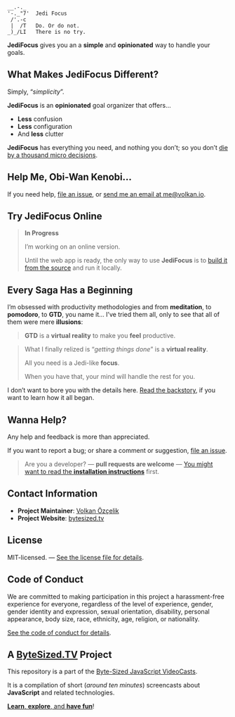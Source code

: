```text
__.-._  
'-._"7'  Jedi Focus
 /'.-c
 |  /T   Do. Or do not.
_)_/LI   There is no try.
```

**JediFocus** gives you an a **simple** and **opinionated** way to handle your goals. 

## What Makes **JediFocus** Different?

Simply, “*simplicity*”.

**JediFocus** is an **opinionated** goal organizer that offers…

* **Less** confusion
* **Less** configuration
* And **less** clutter

**JediFocus** has everything you need, and nothing you don’t; so you don’t [die by a thousand micro decisions][limited-resources].

## Help Me, Obi-Wan Kenobi…

If you need help, [file an issue][ticket], or [send me an email at me@volkan.io][email].

## Try **JediFocus** Online

> **In Progress**
>
> I’m working on an online version. 
>
> Until the web app is ready, the only way to use **JediFocus** is to [build it from the source](INSTALLATION.md) and run it locally.

## Every Saga Has a Beginning

I’m obsessed with productivity methodologies and from **meditation**, to **pomodoro**, to **GTD**, you name it… I’ve tried them all, only to see that all of them were mere **illusions**: 

> **GTD** is a **virtual reality** to make you **feel** productive.

> What I finally relized is “*getting things done*” is a **virtual reality**. 
>
> All you need is a Jedi-like **focus**.
>
> When you have that, your mind will handle the rest for you.

I don’t want to bore you with the details here. [Read the backstory](BACKSTORY.md), if you want to learn how it all began.

## Wanna Help?

Any help and feedback is more than appreciated.

If you want to report a bug; or share a comment or suggestion, [file an issue][ticket].

> Are you a developer? — **pull requests are welcome** — [You might want to read the **installation instructions**](INSTALLATION.md) first.

## Contact Information

* **Project Maintainer**: [Volkan Özçelik](https://volkan.io/)
* **Project Website**: [bytesized.tv](https://bytesized.tv/)

## License

MIT-licensed. — [See the license file for details](LICENSE.md).

## Code of Conduct

We are committed to making participation in this project a harassment-free experience for everyone, regardless of the level of experience, gender, gender identity and expression, sexual orientation, disability, personal appearance, body size, race, ethnicity, age, religion, or nationality.

[See the code of conduct for details](CODE_OF_CONDUCT.md).

## A [ByteSized.TV][vidcast] Project

This repository is a part of the [Byte-Sized JavaScript VideoCasts][vidcast].

It is a compilation of short (*around ten minutes*) screencasts about **JavaScript** and related technologies.

[**Learn**, **explore**, and **have fun**][vidcast]!

[email]: mailto:me@volkan.io
[firebase]: https://firebase.google.com "Firebase helps you build better mobile apps"
[jfdi-manifesto]: https://gist.github.com/v0lkan/2731233 "The JFDI Manifesto"
[jfdi]: https://github.com/v0lkan/jfdi "JFDI: A Hacker’s Way of Getting Stuff Done"
[limited-resources]: https://www.youtube.com/watch?v=FKTxC9pl-WM "Making Badass Developers"
[node]: https://nodejs.org/en/ "Node.js"
[ticket]: https://github.com/jsbites/jedifocus/issues/new "Create a New Issue"
[vidcast]: https://bytesized.tv/ "ByteSized.TV"
[yarn]: https://yarnpkg.com "Yarn: Fast, Reliable, and Secure Dependency Management"
